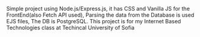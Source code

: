 Simple project using Node.js/Express.js, it has CSS and Vanilla JS for the FrontEnd(also Fetch API used), Parsing the data from the Database is used EJS files, The DB is PostgreSQL.
This project is for my Internet Based Technologies class at Techincal University of Sofia
